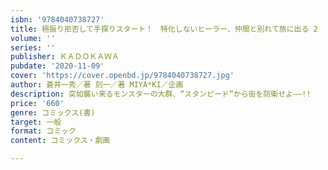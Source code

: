 ```yaml
---
isbn: '9784040738727'
title: 極振り拒否して手探りスタート！　特化しないヒーラー、仲間と別れて旅に出る 2
volume: ''
series: ''
publisher: ＫＡＤＯＫＡＷＡ
pubdate: '2020-11-09'
cover: 'https://cover.openbd.jp/9784040738727.jpg'
author: 蒼井一秀／著 刻一／著 MIYA*KI／企画
description: 突如襲い来るモンスターの大群、“スタンピード”から街を防衛せよ――!!
price: '660'
genre: コミックス(書)
target: 一般
format: コミック
content: コミックス・劇画

---
```


